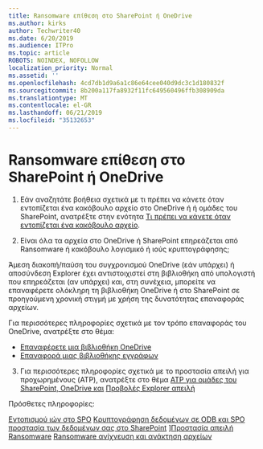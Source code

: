 ```yaml
---
title: Ransomware επίθεση στο SharePoint ή OneDrive
ms.author: kirks
author: Techwriter40
ms.date: 6/20/2019
ms.audience: ITPro
ms.topic: article
ROBOTS: NOINDEX, NOFOLLOW
localization_priority: Normal
ms.assetid: ''
ms.openlocfilehash: 4cd7db1d9a6a1c86e64cee040d9dc3c1d180832f
ms.sourcegitcommit: 8b200a117fa8932f11fc649560496ffb308909da
ms.translationtype: MT
ms.contentlocale: el-GR
ms.lasthandoff: 06/21/2019
ms.locfileid: "35132653"
---
```

# <a name="ransomware-attack-in-sharepoint-or-onedrive"></a>Ransomware επίθεση στο SharePoint ή OneDrive

1.  Εάν αναζητάτε βοήθεια σχετικά με τι πρέπει να κάνετε όταν εντοπίζεται ένα κακόβουλο αρχείο στο OneDrive ή ή ομάδες του SharePoint, ανατρέξτε στην ενότητα [Τι πρέπει να κάνετε όταν εντοπίζεται ένα κακόβουλο αρχείο](https://support.office.com/en-ie/article/what-to-do-when-a-malicious-file-is-found-in-sharepoint-online-onedrive-or-microsoft-teams-01e902ad-a903-4e0f-b093-1e1ac0c37ad2).

2.  Είναι όλα τα αρχεία στο OneDrive ή SharePoint επηρεάζεται από Ransomware ή κακόβουλο λογισμικό ή ιούς κρυπτογράφησης; 

Άμεση διακοπή/παύση του συγχρονισμού OneDrive (εάν υπάρχει) ή αποσύνδεση Explorer έχει αντιστοιχιστεί στη βιβλιοθήκη από υπολογιστή που επηρεάζεται (αν υπάρχει) και, στη συνέχεια, μπορείτε να επαναφέρετε ολόκληρη τη βιβλιοθήκη OneDrive ή στο SharePoint σε προηγούμενη χρονική στιγμή με χρήση της δυνατότητας επαναφοράς αρχείων. 

Για περισσότερες πληροφορίες σχετικά με τον τρόπο επαναφοράς του OneDrive, ανατρέξτε στο θέμα:

- [Επαναφέρετε μια βιβλιοθήκη OneDrive](https://support.office.com/article/restore-your-onedrive-fa231298-759d-41cf-bcd0-25ac53eb8a150)
- [Επαναφορά μιας βιβλιοθήκης εγγράφων](https://support.office.com/article/restore-a-document-library-317791c3-8bd0-4dfd-8254-3ca90883d39a?ui=en-US&rs=en-US&ad=US)

3. Για περισσότερες πληροφορίες σχετικά με το προστασία απειλή για προχωρημένους (ATP), ανατρέξτε στο θέμα [ATP για ομάδες του SharePoint, OneDrive και](https://docs.microsoft.com/en-us/office365/securitycompliance/atp-for-spo-odb-and-teams)
[Προβολές Explorer απειλή](https://docs.microsoft.com/en-us/office365/securitycompliance/threat-explorer-views)

Πρόσθετες πληροφορίες:

[Εντοπισμού ιών στο SPO](https://docs.microsoft.com/en-us/office365/securitycompliance/virus-detection-in-spo)
[Κρυπτογράφηση δεδομένων σε ODB και SPO](https://docs.microsoft.com/en-us/office365/securitycompliance/data-encryption-in-odb-and-spo)
[προστασία των δεδομένων σας στο SharePoint](https://docs.microsoft.com/en-us/sharepoint/safeguarding-your-data) ][Προστασία απειλή Ransomware](https://docs.microsoft.com/en-us/windows/security/threat-protection/intelligence/ransomware-malware)
[Ransomware ανίχνευση και ανάκτηση αρχείων](https://support.office.com/en-ie/article/Ransomware-detection-and-recovering-your-files-0d90ec50-6bfd-40f4-acc7-b8c12c73637f)